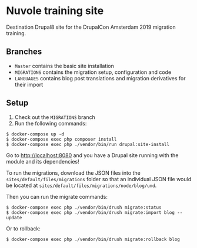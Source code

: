 # Nuvole training site

Destination Drupal8 site for the DrupalCon Amsterdam 2019 migration training.

## Branches

* `Master` contains the basic site installation
* `MIGRATIONS` contains the migration setup, configuration and code
* `LANGUAGES` contains blog post translations and migration derivatives for their import

## Setup

1. Check out the `MIGRATIONS` branch
2. Run the following commands:

```
$ docker-compose up -d
$ docker-compose exec php composer install
$ docker-compose exec php ./vendor/bin/run drupal:site-install
```

Go to [http://localhost:8080](http://localhost:8080) and you have a Drupal site running with the module and its dependencies!

To run the migrations, download the JSON files into the `sites/default/files/migrations` folder so that an individual JSON file would be located at `sites/default/files/migrations/node/blog/und`.

Then you can run the migrate commands:

```
$ docker-compose exec php ./vendor/bin/drush migrate:status
$ docker-compose exec php ./vendor/bin/drush migrate:import blog --update
```

Or to rollback:

```
$ docker-compose exec php ./vendor/bin/drush migrate:rollback blog
```
